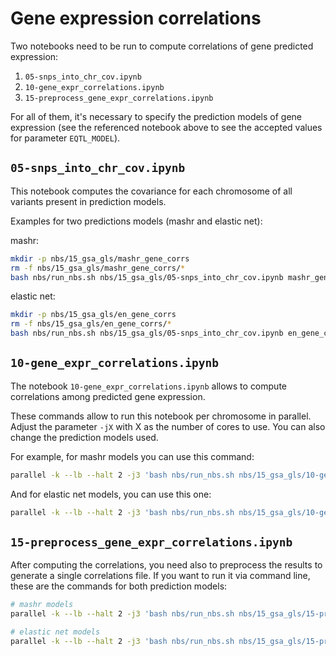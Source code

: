 # Gene expression correlations

Two notebooks need to be run to compute correlations of gene predicted expression:
1. `05-snps_into_chr_cov.ipynb`
1. `10-gene_expr_correlations.ipynb`
1. `15-preprocess_gene_expr_correlations.ipynb`

For all of them, it's necessary to specify the prediction models of gene expression (see the referenced notebook above to see the accepted values for parameter `EQTL_MODEL`).

## `05-snps_into_chr_cov.ipynb`

This notebook computes the covariance for each chromosome of all variants present in prediction models.

Examples for two predictions models (mashr and elastic net):

mashr:

```bash
mkdir -p nbs/15_gsa_gls/mashr_gene_corrs
rm -f nbs/15_gsa_gls/mashr_gene_corrs/*
bash nbs/run_nbs.sh nbs/15_gsa_gls/05-snps_into_chr_cov.ipynb mashr_gene_corrs/05-snps_into_chr_cov.ipynb -p EQTL_MODEL MASHR
```

elastic net:

```bash
mkdir -p nbs/15_gsa_gls/en_gene_corrs
rm -f nbs/15_gsa_gls/en_gene_corrs/*
bash nbs/run_nbs.sh nbs/15_gsa_gls/05-snps_into_chr_cov.ipynb en_gene_corrs/05-snps_into_chr_cov.ipynb -p EQTL_MODEL ELASTIC_NET
```

## `10-gene_expr_correlations.ipynb`

The notebook `10-gene_expr_correlations.ipynb` allows to compute correlations among predicted gene expression.

These commands allow to run this notebook per chromosome in parallel.
Adjust the parameter `-jX` with X as the number of cores to use.
You can also change the prediction models used.

For example, for mashr models you can use this command:

```bash
parallel -k --lb --halt 2 -j3 'bash nbs/run_nbs.sh nbs/15_gsa_gls/10-gene_expr_correlations.ipynb mashr_gene_corrs/10-gene_expr_correlations-chr{}.run.ipynb -p chromosome {} -p EQTL_MODEL MASHR' ::: {1..22}
```


And for elastic net models, you can use this one:

```bash
parallel -k --lb --halt 2 -j3 'bash nbs/run_nbs.sh nbs/15_gsa_gls/10-gene_expr_correlations.ipynb en_gene_corrs/10-gene_expr_correlations-chr{}.run.ipynb -p chromosome {} -p EQTL_MODEL ELASTIC_NET' ::: {1..22}
```

## `15-preprocess_gene_expr_correlations.ipynb`

After computing the correlations, you need also to preprocess the results to generate a single correlations file.
If you want to run it via command line, these are the commands for both prediction models:

```bash
# mashr models
parallel -k --lb --halt 2 -j3 'bash nbs/run_nbs.sh nbs/15_gsa_gls/15-preprocess_gene_expr_correlations.ipynb -p EQTL_MODEL MASHR'
```

```bash
# elastic net models
parallel -k --lb --halt 2 -j3 'bash nbs/run_nbs.sh nbs/15_gsa_gls/15-preprocess_gene_expr_correlations.ipynb -p EQTL_MODEL ELASTIC_NET'
```
